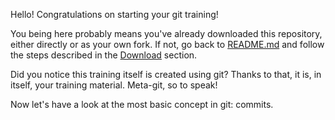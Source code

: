 Hello! Congratulations on starting your git training!

You being here probably means you've already downloaded this repository,
either directly or as your own fork. If not, go back to
[README.md](./README.md) and follow the steps described in the
[Download](./README.md#download) section.

Did you notice this training itself is created using git?
Thanks to that, it is, in itself, your training material. Meta-git,
so to speak!

Now let's have a look at the most basic concept in git: commits.
